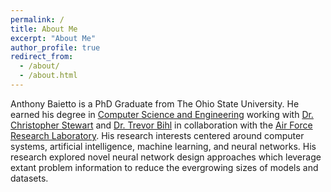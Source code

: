 ```yaml
---
permalink: /
title: About Me
excerpt: "About Me"
author_profile: true
redirect_from: 
  - /about/
  - /about.html
---
```


Anthony Baietto is a PhD Graduate from The Ohio State University. He earned his degree in [Computer Science and Engineering](https://cse.osu.edu) working with [Dr. Christopher Stewart](https://people.engineering.osu.edu/people/stewart.962) and [Dr. Trevor Bihl](https://people.wright.edu/trevor.bihl) in collaboration with the [Air Force Research Laboratory](https://www.afrl.af.mil/). His research interests centered around computer systems, artificial intelligence, machine learning, and neural networks. His research explored novel neural network design approaches which leverage extant problem information to reduce the evergrowing sizes of models and datasets.
